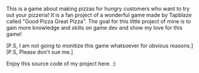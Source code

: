 This is a game about making pizzas for hungry customers who want to try out your pizzeria! It is a fan project of a wonderful game made by Tapblaze called "Good Pizza Great Pizza".
The goal for this little project of mine is to gain more knowledge and skills on game dev and show my love for this game!

[P.S, I am not going to monitize this game whatsoever for obvious reasons.]
[P.S, Please don't sue me.]

Enjoy this source code of my project here. :)
